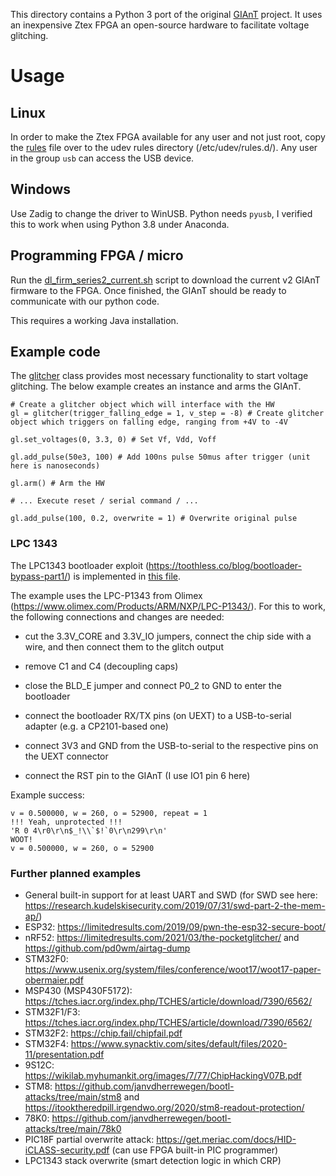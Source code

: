 This directory contains a Python 3 port of the original [GIAnT](sourceforge.net/projects/giant) project. It uses an inexpensive Ztex FPGA an open-source hardware to facilitate voltage glitching. 

# Usage

## Linux

In order to make the Ztex FPGA available for any user and not just root, copy the [rules](./99-ztex-rules.d) file over to the udev rules directory (/etc/udev/rules.d/). Any user in the group `usb` can access the USB device. 

## Windows

Use Zadig to change the driver to WinUSB. Python needs `pyusb`, I verified this to work when using Python 3.8 under Anaconda.

## Programming FPGA / micro

Run the [dl\_firm\_series2\_current.sh](fpga/dl_firm_series2_current.sh) script to download the current v2 GIAnT firmware to the FPGA. Once finished, the GIAnT should be ready to communicate with our python code.

This requires a working Java installation.

## Example code
The [glitcher](glitcher.py) class provides most necessary functionality to start voltage glitching. The below example creates an instance and arms the GIAnT.

```
# Create a glitcher object which will interface with the HW
gl = glitcher(trigger_falling_edge = 1, v_step = -8) # Create glitcher object which triggers on falling edge, ranging from +4V to -4V

gl.set_voltages(0, 3.3, 0) # Set Vf, Vdd, Voff

gl.add_pulse(50e3, 100) # Add 100ns pulse 50mus after trigger (unit here is nanoseconds)

gl.arm() # Arm the HW

# ... Execute reset / serial command / ... 

gl.add_pulse(100, 0.2, overwrite = 1) # Overwrite original pulse 

```

### LPC 1343

The LPC1343 bootloader exploit (https://toothless.co/blog/bootloader-bypass-part1/) is implemented in [this file](example_lpc1343.py). 

The example uses the LPC-P1343 from Olimex (https://www.olimex.com/Products/ARM/NXP/LPC-P1343/). 
For this to work, the following connections and changes are needed:

 * cut the 3.3V_CORE and 3.3V_IO jumpers, connect the chip side with a wire,
  and then connect them to the glitch output
 
 * remove C1 and C4 (decoupling caps)
 
 * close the BLD_E jumper and connect P0_2 to GND to enter the bootloader
 
 * connect the bootloader RX/TX pins (on UEXT) to a USB-to-serial adapter 
  (e.g. a CP2101-based one)
 
 * connect 3V3 and GND from the USB-to-serial to the respective pins on the
  UEXT connector
 
 * connect the RST pin to the GIAnT (I use IO1 pin 6 here)

Example success:

```
v = 0.500000, w = 260, o = 52900, repeat = 1
!!! Yeah, unprotected !!!
'R 0 4\r0\r\n$_!\\`$!`0\r\n299\r\n'
WOOT!
v = 0.500000, w = 260, o = 52900
```

### Further planned examples

 * General built-in support for at least UART and SWD (for SWD see here: https://research.kudelskisecurity.com/2019/07/31/swd-part-2-the-mem-ap/)
 * ESP32: https://limitedresults.com/2019/09/pwn-the-esp32-secure-boot/
 * nRF52: https://limitedresults.com/2021/03/the-pocketglitcher/ and https://github.com/pd0wm/airtag-dump
 * STM32F0: https://www.usenix.org/system/files/conference/woot17/woot17-paper-obermaier.pdf
 * MSP430 (MSP430F5172): https://tches.iacr.org/index.php/TCHES/article/download/7390/6562/
 * STM32F1/F3: https://tches.iacr.org/index.php/TCHES/article/download/7390/6562/
 * STM32F2: https://chip.fail/chipfail.pdf
 * STM32F4: https://www.synacktiv.com/sites/default/files/2020-11/presentation.pdf 
 * 9S12C: https://wikilab.myhumankit.org/images/7/77/ChipHackingV07B.pdf
 * STM8: https://github.com/janvdherrewegen/bootl-attacks/tree/main/stm8 and https://itooktheredpill.irgendwo.org/2020/stm8-readout-protection/
 * 78K0: https://github.com/janvdherrewegen/bootl-attacks/tree/main/78k0
 * PIC18F partial overwrite attack: https://get.meriac.com/docs/HID-iCLASS-security.pdf (can use FPGA built-in PIC programmer)
 * LPC1343 stack overwrite (smart detection logic in which CRP)